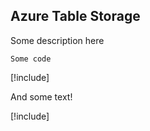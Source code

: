 ## Azure Table Storage

Some description here

```
Some code
```

[!include[](../includes/takeaways-heading.md)]

And some text!

[!include[](../includes/read-more-heading.md)]

